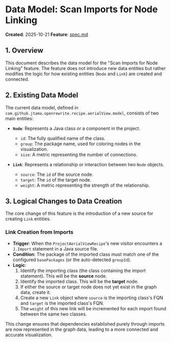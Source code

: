 # Data Model: Scan Imports for Node Linking

**Created**: 2025-10-21
**Feature**: [spec.md](./spec.md)

## 1. Overview

This document describes the data model for the "Scan Imports for Node Linking" feature. The feature does not introduce new data entities but rather modifies the logic for how existing entities (`Node` and `Link`) are created and connected.

## 2. Existing Data Model

The current data model, defined in `com.github.jtama.openrewrite.recipe.aerialView.model`, consists of two main entities:

- **`Node`**: Represents a Java class or a component in the project.
    - `id`: The fully qualified name of the class.
    - `group`: The package name, used for coloring nodes in the visualization.
    - `size`: A metric representing the number of connections.

- **`Link`**: Represents a relationship or interaction between two `Node` objects.
    - `source`: The `id` of the source node.
    - `target`: The `id` of the target node.
    - `weight`: A metric representing the strength of the relationship.

## 3. Logical Changes to Data Creation

The core change of this feature is the introduction of a new source for creating `Link` entities.

### Link Creation from Imports

- **Trigger**: When the `ProjectAerialViewRecipe`'s new visitor encounters a `J.Import` statement in a Java source file.
- **Condition**: The package of the imported class must match one of the configured `basePackages` (or the auto-detected `groupId`).
- **Logic**:
    1.  Identify the importing class (the class containing the import statement). This will be the **source** node.
    2.  Identify the imported class. This will be the **target** node.
    3.  If either the source or target node does not yet exist in the graph data, create it.
    4.  Create a new `Link` object where `source` is the importing class's FQN and `target` is the imported class's FQN.
    5.  The `weight` of this new link will be incremented for each import found between the same two classes.

This change ensures that dependencies established purely through imports are now represented in the graph data, leading to a more connected and accurate visualization.
